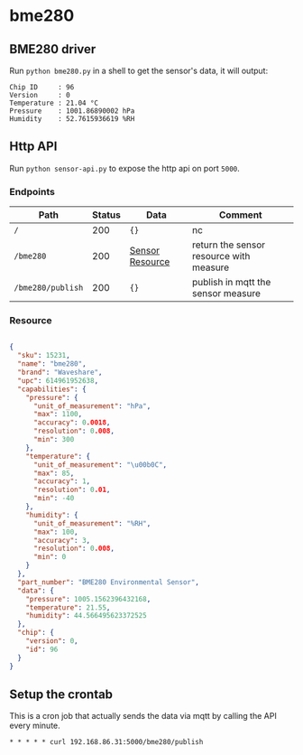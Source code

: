 # bme280

## BME280 driver

Run `python bme280.py` in a shell to get the sensor's data, it will output:

```
Chip ID     : 96
Version     : 0
Temperature : 21.04 °C
Pressure    : 1001.86890002 hPa
Humidity    : 52.7615936619 %RH
```

## Http API

Run `python sensor-api.py` to expose the http api on port `5000`.

### Endpoints

| Path | Status | Data | Comment |
|---|---|---|---|
| `/` | 200 | `{}` | nc |
| `/bme280` | 200 | [Sensor Resource](#sensor-resource) | return the sensor resource with measure |
| `/bme280/publish` | 200 | `{}` | publish in mqtt the sensor measure |

### Resource

```json

{
  "sku": 15231,
  "name": "bme280",
  "brand": "Waveshare",
  "upc": 614961952638,
  "capabilities": {
    "pressure": {
      "unit_of_measurement": "hPa",
      "max": 1100,
      "accuracy": 0.0018,
      "resolution": 0.008,
      "min": 300
    },
    "temperature": {
      "unit_of_measurement": "\u00b0C",
      "max": 85,
      "accuracy": 1,
      "resolution": 0.01,
      "min": -40
    },
    "humidity": {
      "unit_of_measurement": "%RH",
      "max": 100,
      "accuracy": 3,
      "resolution": 0.008,
      "min": 0
    }
  },
  "part_number": "BME280 Environmental Sensor",
  "data": {
    "pressure": 1005.1562396432168,
    "temperature": 21.55,
    "humidity": 44.566495623372525
  },
  "chip": {
    "version": 0,
    "id": 96
  }
}
```

## Setup the crontab

This is a cron job that actually sends the data via mqtt by calling the API every minute.

`* * * * * curl 192.168.86.31:5000/bme280/publish`
